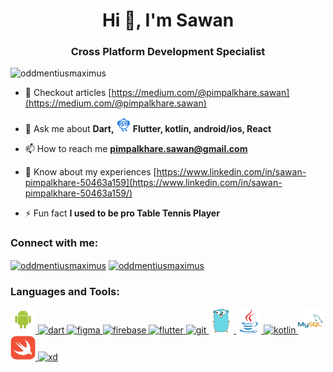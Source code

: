 
<h1 align="center">Hi 👋, I'm Sawan </h1>
<h3 align="center">Cross Platform Development Specialist </h3>

<p align="left"> <img src="https://komarev.com/ghpvc/?username=oddmentiusmaximus&label=Profile%20views&color=0e75b6&style=flat" alt="oddmentiusmaximus" /> </p>

- 📝 Checkout articles [https://medium.com/@pimpalkhare.sawan](https://medium.com/@pimpalkhare.sawan)

- 💬 Ask me about **Dart, <svg xmlns="http://www.w3.org/2000/svg" width="24" height="24" viewBox="0 0 24 24">
	<path fill="#1d78db" d="M7.375 16q-.075-.1.488-.788T9.15 13.75q.825-.925 1.925-2.05q.3-.45.825-.45t.875.4q.3.4.225.913t-.55.737q-1.375.825-2.45 1.45q-.95.525-1.75.938T7.375 16m3.375 7q-.125 0-.25-.05t-.2-.175q-.1-.15-.2-.413t-.1-.612q0-.225.025-.413t.075-.387q-.675-.125-1.137-.675T8.5 19q0-.1.075-.525q-1.85-.65-2.988-2.075t-1.462-3.675q-.125.125-.275.2T3.5 13q-.375 0-.937-.562T2 10q0-1.725 1.013-3.113T5 5.5q.325 0 .413.288t.087.562Q6.45 5 7.888 4.125T11.05 3.05q.15-.725.725-1.137T13 1.5v1q.1-.15.25-.25q.125-.1.313-.175T14 2t.438.075t.312.175q.15.1.25.25q-.375 0-.625.225t-.325.55q1.35.35 2.5 1.15T18.5 6.35q0-.275.088-.562T19 5.5q.975 0 1.988 1.388T22 10q0 1.875-.562 2.438T20.5 13q-.175 0-.337-.062t-.288-.188q-.35 2.5-1.713 3.988t-3.612 1.987q.075.35.338.563t.612.212h.575q.175 0 .3.1t.175.25q.125.4.438.75t.587.575q.2.175.188.413t-.213.362q-.275.2-.7.35t-1.1.2q-.125 0-.25-.05t-.2-.175q-.1-.15-.2-.412t-.1-.613q0-.225.025-.413t.075-.387q-.6-.125-1.012-.55t-.538-1q-.375.05-.75.075T12 19q-.65 0-1.263-.062T9.55 18.75L9.5 19q0 .425.288.713T10.5 20h.575q.175 0 .3.1t.175.25q.125.4.438.75t.587.575q.2.175.188.413t-.213.362q-.275.2-.7.35t-1.1.2m8-9.775q.125-.5.188-1.05T19 11q0-2.9-2.05-4.95T12 4T7.05 6.05T5 11q0 .6.063 1.15t.187 1.05q.125-.5.338-.987t.487-.913q-.15-.35-.238-.737T5.75 9.75q0-1.575 1.088-2.662T9.5 6q.725 0 1.363.263T12 6.975q.5-.45 1.138-.712T14.5 6q1.575 0 2.663 1.088T18.25 9.75q0 .425-.088.813t-.262.737q.275.425.5.913t.35 1.012M12 18q2.175 0 3.663-.675t2.312-2.025q0-.075.013-.15T18 15q0-.75-.175-1.45t-.525-1.325q-.525.575-1.237.925t-1.563.35q-.2 0-.4-.025t-.4-.075q.125-.175.188-.363t.087-.387q.025-.05.025-.1v-.1q.125.025.25.038t.25.012q1.15 0 1.95-.8t.8-1.95t-.8-1.95T14.5 7q-.5 0-.975.188t-.85.537l-.675.6l-.675-.6q-.375-.35-.85-.537T9.5 7q-1.15 0-1.95.8t-.8 1.95q0 1.025.638 1.763t1.587.937l-.75.825q-.45-.175-.837-.437t-.688-.613q-.35.625-.525 1.325T6 15v.25q.85 1.35 2.35 2.05T12 18m2.5-6.5q-.625 0-1.062-.513T13 9.75t.438-1.237T14.5 8t1.063.513T16 9.75t-.437 1.238t-1.063.512m.375-2.25q.175 0 .275-.112t.1-.263t-.112-.262t-.263-.113q-.175 0-.275.113t-.1.262q0 .175.113.275t.262.1M9.5 11.5q-.625 0-1.062-.513T8 9.75t.438-1.237T9.5 8t1.063.513T11 9.75t-.437 1.238T9.5 11.5m.375-2.25q.175 0 .275-.112t.1-.263t-.112-.262t-.263-.113q-.175 0-.275.113t-.1.262q0 .175.113.275t.262.1" />
</svg> Flutter, kotlin, android/ios, React**

- 📫 How to reach me **pimpalkhare.sawan@gmail.com**

- 📄 Know about my experiences [https://www.linkedin.com/in/sawan-pimpalkhare-50463a159](https://www.linkedin.com/in/sawan-pimpalkhare-50463a159/)

- ⚡ Fun fact **I used to be pro Table Tennis Player**

<h3 align="left">Connect with me:</h3>
<p align="left">
<a href="https://twitter.com/sawan_manas" target="blank"><img align="center" src="https://raw.githubusercontent.com/rahuldkjain/github-profile-readme-generator/master/src/images/icons/Social/twitter.svg" alt="oddmentiusmaximus" height="30" width="40" /></a>
<a href="https://www.linkedin.com/in/sawan-pimpalkhare-50463a159/" target="blank"><img align="center" src="https://raw.githubusercontent.com/rahuldkjain/github-profile-readme-generator/master/src/images/icons/Social/linked-in-alt.svg" alt="oddmentiusmaximus" height="30" width="40" /></a>
</p>

<h3 align="left">Languages and Tools:</h3>
<p align="left"> <a href="https://developer.android.com" target="_blank" rel="noreferrer"> <img src="https://raw.githubusercontent.com/devicons/devicon/master/icons/android/android-original-wordmark.svg" alt="android" width="40" height="40"/> </a> <a href="https://dart.dev" target="_blank" rel="noreferrer"> <img src="https://www.vectorlogo.zone/logos/dartlang/dartlang-icon.svg" alt="dart" width="40" height="40"/> </a> <a href="https://www.figma.com/" target="_blank" rel="noreferrer"> <img src="https://www.vectorlogo.zone/logos/figma/figma-icon.svg" alt="figma" width="40" height="40"/> </a> <a href="https://firebase.google.com/" target="_blank" rel="noreferrer"> <img src="https://www.vectorlogo.zone/logos/firebase/firebase-icon.svg" alt="firebase" width="40" height="40"/> </a> <a href="https://flutter.dev" target="_blank" rel="noreferrer"> <img src="https://www.vectorlogo.zone/logos/flutterio/flutterio-icon.svg" alt="flutter" width="40" height="40"/> </a> <a href="https://git-scm.com/" target="_blank" rel="noreferrer"> <img src="https://www.vectorlogo.zone/logos/git-scm/git-scm-icon.svg" alt="git" width="40" height="40"/> </a> <a href="https://golang.org" target="_blank" rel="noreferrer"> <img src="https://raw.githubusercontent.com/devicons/devicon/master/icons/go/go-original.svg" alt="go" width="40" height="40"/> </a> <a href="https://www.java.com" target="_blank" rel="noreferrer"> <img src="https://raw.githubusercontent.com/devicons/devicon/master/icons/java/java-original.svg" alt="java" width="40" height="40"/> </a> <a href="https://kotlinlang.org" target="_blank" rel="noreferrer"> <img src="https://www.vectorlogo.zone/logos/kotlinlang/kotlinlang-icon.svg" alt="kotlin" width="40" height="40"/> </a> <a href="https://www.mysql.com/" target="_blank" rel="noreferrer"> <img src="https://raw.githubusercontent.com/devicons/devicon/master/icons/mysql/mysql-original-wordmark.svg" alt="mysql" width="40" height="40"/> </a> <a href="https://developer.apple.com/swift/" target="_blank" rel="noreferrer"> <img src="https://raw.githubusercontent.com/devicons/devicon/master/icons/swift/swift-original.svg" alt="swift" width="40" height="40"/> </a> <a href="https://www.adobe.com/products/xd.html" target="_blank" rel="noreferrer"> <img src="https://cdn.worldvectorlogo.com/logos/adobe-xd.svg" alt="xd" width="40" height="40"/> </a> </p>

<!-- <p>&nbsp;<img align="center" src="https://github-readme-stats.vercel.app/api?username=techieasif&show_icons=true&locale=en" alt="techieasif" /></p> -->

<!-- <p><img align="center" src="https://github-readme-streak-stats.herokuapp.com/?user=techieasif&" alt="techieasif" /></p> -->
